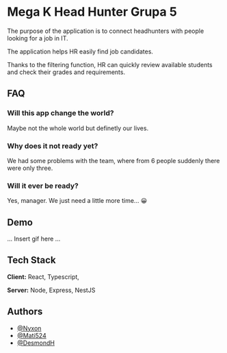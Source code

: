 
# Mega K Head Hunter Grupa 5

The purpose of the application is to connect headhunters with people looking for a job in IT. 

The application helps HR easily find job candidates. 

Thanks to the filtering function, HR can quickly review available students and check their grades and requirements.


## FAQ

### Will this app change the world? 

Maybe not the whole world but definetly our lives. 

### Why does it not ready yet? 

We had some problems with the team, where from 6 people suddenly there were only three.

### Will it ever be ready?

Yes, manager. We just need a little more time... 😀


## Demo

... Insert gif here ...


## Tech Stack

**Client:** React, Typescript,

**Server:** Node, Express, NestJS


## Authors

- [@Nyxon](https://www.github.com/nyxon1)
- [@Mati524](https://github.com/Mati5241)
- [@DesmondH](https://www.github.com/????????)

